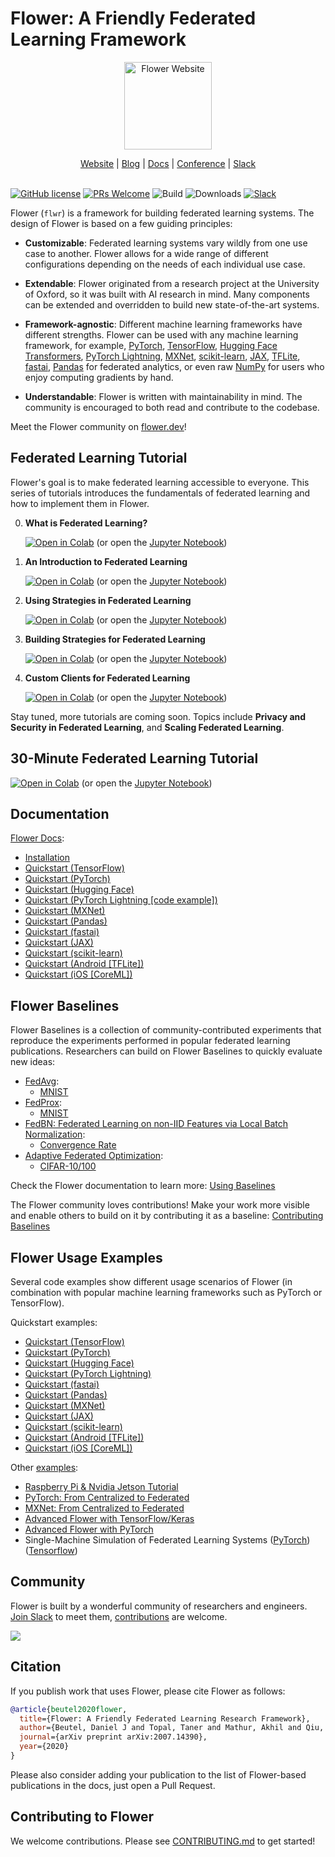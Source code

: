 # Flower: A Friendly Federated Learning Framework

<p align="center">
  <a href="https://flower.dev/">
    <img src="https://flower.dev/_next/image/?url=%2F_next%2Fstatic%2Fmedia%2Fflower_white_border.c2012e70.png&w=640&q=75" width="140px" alt="Flower Website" />
  </a>
</p>
<p align="center">
    <a href="https://flower.dev/">Website</a> |
    <a href="https://flower.dev/blog">Blog</a> |
    <a href="https://flower.dev/docs/">Docs</a> |
    <a href="https://flower.dev/conf/flower-summit-2022">Conference</a> |
    <a href="https://flower.dev/join-slack">Slack</a>
    <br /><br />
</p>

[![GitHub license](https://img.shields.io/github/license/adap/flower)](https://github.com/adap/flower/blob/main/LICENSE)
[![PRs Welcome](https://img.shields.io/badge/PRs-welcome-brightgreen.svg)](https://github.com/adap/flower/blob/main/CONTRIBUTING.md)
![Build](https://github.com/adap/flower/actions/workflows/framework.yml/badge.svg)
![Downloads](https://pepy.tech/badge/flwr)
[![Slack](https://img.shields.io/badge/Chat-Slack-red)](https://flower.dev/join-slack)

Flower (`flwr`) is a framework for building federated learning systems. The
design of Flower is based on a few guiding principles:

* **Customizable**: Federated learning systems vary wildly from one use case to
  another. Flower allows for a wide range of different configurations depending
  on the needs of each individual use case.

* **Extendable**: Flower originated from a research project at the University of
  Oxford, so it was built with AI research in mind. Many components can be
  extended and overridden to build new state-of-the-art systems.

* **Framework-agnostic**: Different machine learning frameworks have different
  strengths. Flower can be used with any machine learning framework, for
  example, [PyTorch](https://pytorch.org),
  [TensorFlow](https://tensorflow.org), [Hugging Face Transformers](https://huggingface.co/), [PyTorch Lightning](https://pytorchlightning.ai/), [MXNet](https://mxnet.apache.org/), [scikit-learn](https://scikit-learn.org/), [JAX](https://jax.readthedocs.io/), [TFLite](https://tensorflow.org/lite/), [fastai](https://www.fast.ai/), [Pandas](https://pandas.pydata.org/
) for federated analytics, or even raw [NumPy](https://numpy.org/)
  for users who enjoy computing gradients by hand.

* **Understandable**: Flower is written with maintainability in mind. The
  community is encouraged to both read and contribute to the codebase.

Meet the Flower community on [flower.dev](https://flower.dev)!

## Federated Learning Tutorial

Flower's goal is to make federated learning accessible to everyone. This series of tutorials introduces the fundamentals of federated learning and how to implement them in Flower.

0. **What is Federated Learning?**

   [![Open in Colab](https://colab.research.google.com/assets/colab-badge.svg)](https://colab.research.google.com/github/adap/flower/blob/main/doc/source/tutorial-what-is-federated-learning.ipynb) (or open the [Jupyter Notebook](https://github.com/adap/flower/blob/main/doc/source/tutorial-what-is-federated-learning.ipynb))

1. **An Introduction to Federated Learning**

   [![Open in Colab](https://colab.research.google.com/assets/colab-badge.svg)](https://colab.research.google.com/github/adap/flower/blob/main/doc/source/tutorial-get-started-with-flower-pytorch.ipynb) (or open the [Jupyter Notebook](https://github.com/adap/flower/blob/main/doc/source/tutorial-get-started-with-flower-pytorch.ipynb))

2. **Using Strategies in Federated Learning**

   [![Open in Colab](https://colab.research.google.com/assets/colab-badge.svg)](https://colab.research.google.com/github/adap/flower/blob/main/doc/source/tutorial-use-a-federated-learning-strategy-pytorch.ipynb) (or open the [Jupyter Notebook](https://github.com/adap/flower/blob/main/doc/source/tutorial-use-a-federated-learning-strategy-pytorch.ipynb))
   
3. **Building Strategies for Federated Learning**

   [![Open in Colab](https://colab.research.google.com/assets/colab-badge.svg)](https://colab.research.google.com/github/adap/flower/blob/main/doc/source/tutorial-build-a-strategy-from-scratch-pytorch.ipynb) (or open the [Jupyter Notebook](https://github.com/adap/flower/blob/main/doc/source/tutorial-build-a-strategy-from-scratch-pytorch.ipynb))
   
4. **Custom Clients for Federated Learning**

   [![Open in Colab](https://colab.research.google.com/assets/colab-badge.svg)](https://colab.research.google.com/github/adap/flower/blob/main/doc/source/tutorial-client-and-numpyclient-pytorch.ipynb) (or open the [Jupyter Notebook](https://github.com/adap/flower/blob/main/doc/source/tutorial-client-and-numpyclient-pytorch.ipynb))

Stay tuned, more tutorials are coming soon. Topics include **Privacy and Security in Federated Learning**, and **Scaling Federated Learning**.

## 30-Minute Federated Learning Tutorial

[![Open in Colab](https://colab.research.google.com/assets/colab-badge.svg)](https://colab.research.google.com/github/adap/flower/blob/main/examples/simulation-pytorch-colab/tutorial.ipynb) (or open the [Jupyter Notebook](https://github.com/adap/flower/blob/main/examples/simulation-pytorch-colab/tutorial.ipynb))


## Documentation

[Flower Docs](https://flower.dev/docs):
* [Installation](https://flower.dev/docs/framework/how-to-install-flower.html)
* [Quickstart (TensorFlow)](https://flower.dev/docs/framework/quickstart-tensorflow.html)
* [Quickstart (PyTorch)](https://flower.dev/docs/framework/quickstart-pytorch.html)
* [Quickstart (Hugging Face)](https://flower.dev/docs/framework/quickstart-huggingface.html)
* [Quickstart (PyTorch Lightning [code example])](https://flower.dev/docs/framework/quickstart-pytorch-lightning.html)
* [Quickstart (MXNet)](https://flower.dev/docs/framework/example-mxnet-walk-through.html)
* [Quickstart (Pandas)](https://flower.dev/docs/framework/quickstart-pandas.html)
* [Quickstart (fastai)](https://flower.dev/docs/framework/quickstart-fastai.html)
* [Quickstart (JAX)](https://flower.dev/docs/framework/quickstart-jax.html)
* [Quickstart (scikit-learn)](https://flower.dev/docs/framework/quickstart-scikitlearn.html)
* [Quickstart (Android [TFLite])](https://flower.dev/docs/framework/quickstart-android.html)
* [Quickstart (iOS [CoreML])](https://flower.dev/docs/framework/quickstart-ios.html)

## Flower Baselines

Flower Baselines is a collection of community-contributed experiments that reproduce the experiments performed in popular federated learning publications. Researchers can build on Flower Baselines to quickly evaluate new ideas:

* [FedAvg](https://arxiv.org/abs/1602.05629):
  * [MNIST](https://github.com/adap/flower/tree/main/baselines/flwr_baselines/flwr_baselines/publications/fedavg_mnist)
* [FedProx](https://arxiv.org/abs/1812.06127):
  * [MNIST](https://github.com/adap/flower/tree/main/baselines/fedprox/)
* [FedBN: Federated Learning on non-IID Features via Local Batch Normalization](https://arxiv.org/abs/2102.07623):
  * [Convergence Rate](https://github.com/adap/flower/tree/main/baselines/flwr_baselines/flwr_baselines/publications/fedbn/convergence_rate)
* [Adaptive Federated Optimization](https://arxiv.org/abs/2003.00295):
  * [CIFAR-10/100](https://github.com/adap/flower/tree/main/baselines/flwr_baselines/flwr_baselines/publications/adaptive_federated_optimization)

Check the Flower documentation to learn more: [Using Baselines](https://flower.dev/docs/baselines/using-baselines.html)

The Flower community loves contributions! Make your work more visible and enable others to build on it by contributing it as a baseline: [Contributing Baselines](https://flower.dev/docs/baselines/contributing-baselines.html)

## Flower Usage Examples

Several code examples show different usage scenarios of Flower (in combination with popular machine learning frameworks such as PyTorch or TensorFlow).

Quickstart examples:

* [Quickstart (TensorFlow)](https://github.com/adap/flower/tree/main/examples/quickstart-tensorflow)
* [Quickstart (PyTorch)](https://github.com/adap/flower/tree/main/examples/quickstart-pytorch)
* [Quickstart (Hugging Face)](https://github.com/adap/flower/tree/main/examples/quickstart-huggingface)
* [Quickstart (PyTorch Lightning)](https://github.com/adap/flower/tree/main/examples/quickstart-pytorch-lightning)
* [Quickstart (fastai)](https://github.com/adap/flower/tree/main/examples/quickstart-fastai)
* [Quickstart (Pandas)](https://github.com/adap/flower/tree/main/examples/quickstart-pandas)
* [Quickstart (MXNet)](https://github.com/adap/flower/tree/main/examples/quickstart-mxnet)
* [Quickstart (JAX)](https://github.com/adap/flower/tree/main/examples/quickstart-jax)
* [Quickstart (scikit-learn)](https://github.com/adap/flower/tree/main/examples/sklearn-logreg-mnist)
* [Quickstart (Android [TFLite])](https://github.com/adap/flower/tree/main/examples/android)
* [Quickstart (iOS [CoreML])](https://github.com/adap/flower/tree/main/examples/ios)

Other [examples](https://github.com/adap/flower/tree/main/examples):

* [Raspberry Pi & Nvidia Jetson Tutorial](https://github.com/adap/flower/tree/main/examples/embedded-devices)
* [PyTorch: From Centralized to Federated](https://github.com/adap/flower/tree/main/examples/pytorch-from-centralized-to-federated)
* [MXNet: From Centralized to Federated](https://github.com/adap/flower/tree/main/examples/mxnet-from-centralized-to-federated)
* [Advanced Flower with TensorFlow/Keras](https://github.com/adap/flower/tree/main/examples/advanced-tensorflow)
* [Advanced Flower with PyTorch](https://github.com/adap/flower/tree/main/examples/advanced-pytorch)
* Single-Machine Simulation of Federated Learning Systems ([PyTorch](https://github.com/adap/flower/tree/main/examples/simulation_pytorch)) ([Tensorflow](https://github.com/adap/flower/tree/main/examples/simulation_tensorflow))

## Community

Flower is built by a wonderful community of researchers and engineers. [Join Slack](https://flower.dev/join-slack) to meet them, [contributions](#contributing-to-flower) are welcome.

<a href="https://github.com/adap/flower/graphs/contributors">
  <img src="https://contrib.rocks/image?repo=adap/flower" />
</a>

## Citation

If you publish work that uses Flower, please cite Flower as follows: 

```bibtex
@article{beutel2020flower,
  title={Flower: A Friendly Federated Learning Research Framework},
  author={Beutel, Daniel J and Topal, Taner and Mathur, Akhil and Qiu, Xinchi and Fernandez-Marques, Javier and Gao, Yan and Sani, Lorenzo and Kwing, Hei Li and Parcollet, Titouan and Gusmão, Pedro PB de and Lane, Nicholas D}, 
  journal={arXiv preprint arXiv:2007.14390},
  year={2020}
}
```

Please also consider adding your publication to the list of Flower-based publications in the docs, just open a Pull Request.

## Contributing to Flower

We welcome contributions. Please see [CONTRIBUTING.md](CONTRIBUTING.md) to get started!
